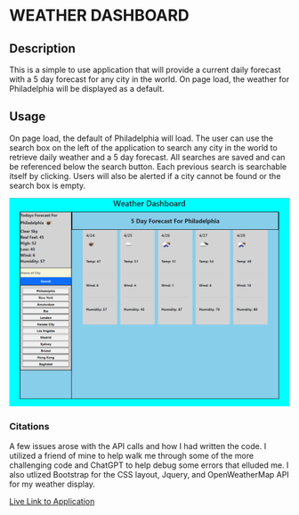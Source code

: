 # WEATHER DASHBOARD

## Description

This is a simple to use application that will provide a current daily forecast with a 5 day forecast for any city in the world. On page load, the weather for Philadelphia will be displayed as a default.

## Usage

On page load, the default of Philadelphia will load. The user can use the search box on the left of the application to search any city in the world to retrieve daily weather and a 5 day forecast. All searches are saved and can be referenced below the search button. Each previous search is searchable itself by clicking. Users will also be alerted if a city cannot be found or the search box is empty.

![Alt text](./assets/Screenshot%202023-04-24%20221837.png)

### Citations

A few issues arose with the API calls and how I had written the code. I utilized a friend of mine to help walk me through some of the more challenging code and ChatGPT to help debug some errors that elluded me. I also utlized Bootstrap for the CSS layout, Jquery, and OpenWeatherMap API for my weather display.

[Live Link to Application](https://ruggerheist.github.io/weather-dashboard/)